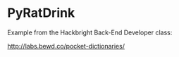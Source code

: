 PyRatDrink
==========

Example from the Hackbright Back-End Developer class:

http://labs.bewd.co/pocket-dictionaries/
